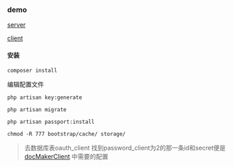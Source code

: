 ### demo
[server](http://docmaker-server.randqun.com/)

[client](http://docmaker.randqun.com/)

#### 安装

```
composer install
```
编辑配置文件
```
php artisan key:generate

php artisan migrate

php artisan passport:install

chmod -R 777 bootstrap/cache/ storage/
```

> 去数据库表oauth_client 找到password_client为2的那一条id和secret便是  [docMakerClient](https://github.com/zhurenkai/docMakerClient) 中需要的配置
